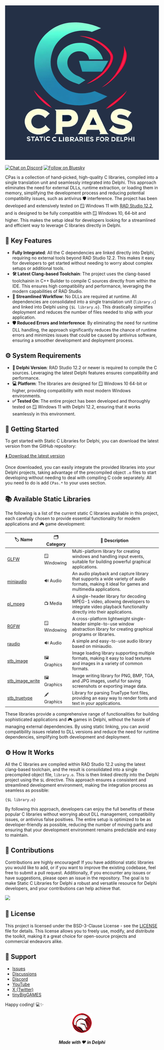![CPas](media/Logo.jpg)

[![Chat on Discord](https://img.shields.io/discord/754884471324672040?style=for-the-badge)](https://discord.gg/tPWjMwK) [![Follow on Bluesky](https://img.shields.io/badge/Bluesky-tinyBigGAMES-blue?style=for-the-badge&logo=bluesky)](https://bsky.app/profile/tinybiggames.com)

CPas is a collection of hand-picked, high-quality C libraries, compiled into a single translation unit and seamlessly integrated into Delphi. This approach eliminates the need for external DLLs, runtime extraction, or loading them in memory, simplifying the development process and reducing potential compatibility issues, such as antivirus 🛡️ interference. The project has been developed and extensively tested on 🪟 Windows 11 with <a href="https://www.embarcadero.com/products/rad-studio" target="_blank">RAD Studio 12.2</a>, and is designed to be fully compatible with 🪟 Windows 10, 64-bit and higher. This makes the setup ideal for developers looking for a streamlined and efficient way to leverage C libraries directly in Delphi.

## 🔑 Key Features
- **Fully Integrated**: All the C dependencies are linked directly into Delphi, requiring no external tools beyond RAD Studio 12.2. This makes it easy for developers to get started without needing to worry about complex setups or additional tools.
- **🛠️ Latest Clang-based Toolchain**: The project uses the clang-based toolchainin in C++ Builder to compile C sources directly from within the IDE. This ensures high compatibility and performance, leveraging the modern capabilities of RAD Studio.
- **🔄 Streamlined Workflow**: No DLLs are required at runtime. All dependencies are consolidated into a single translation unit (`library.c`) and linked into Delphi using `{$L library.o}`. This drastically simplifies deployment and reduces the number of files needed to ship with your application.
- **🛡️ Reduced Errors and Interference**: By eliminating the need for runtime DLL handling, the approach significantly reduces the chance of runtime errors and minimizes issues that could be caused by antivirus software, ensuring a smoother development and deployment process.

## ⚙️ System Requirements
- **🧩 Delphi Version**: RAD Studio 12.2 or newer is required to compile the C sources. Leveraging the latest Delphi features ensures compatibility and performance.
- **💻 Platform**: The libraries are designed for 🪟 Windows 10 64-bit or higher, providing compatibility with most modern Windows environments.
- **✅ Tested On**: The entire project has been developed and thoroughly tested on 🪟 Windows 11 with Delphi 12.2, ensuring that it works seamlessly in this environment.

## 🚀 Getting Started
To get started with Static C Libraries for Delphi, you can download the latest version from the GitHub repository:

[⬇️ Download the latest version](https://github.com/tinyBigGAMES/CPas/archive/refs/heads/main.zip)

Once downloaded, you can easily integrate the provided libraries into your Delphi projects, taking advantage of the precompiled object `.o` files to start developing without needing to deal with compiling C code separately. All you need to do is add `CPas.*` to your uses section.

## 📚 Available Static Libraries
The following is a list of the current static C libraries available in this project, each carefully chosen to provide essential functionality for modern applications and 🎮 game development:

| 🏷️ Name                                            | 🗂️ Category  | 📝 Description|
|----------------|-----------|-------------|
| [GLFW](https://github.com/glfw/glfw)               | 🪟 Windowing  | Multi-platform library for creating windows and handling input events, suitable for building powerful graphical applications.                           |
| [miniaudio](https://github.com/mackron/miniaudio)  | 🔊 Audio      | An audio playback and capture library that supports a wide variety of audio formats, making it ideal for games and multimedia applications.             |
| [pl_mpeg](https://github.com/phoboslab/pl_mpeg)    | 📺 Media      | A single-header library for decoding MPEG-1 video, allowing developers to integrate video playback functionality directly into their applications.      |
| [RGFW](https://github.com/ColleagueRiley/RGFW)     | 🪟 Windowing  | A cross-platform lightweight single-header simple-to-use window abstraction library for creating graphical programs or libraries.                        |
| [raudio](https://github.com/raysan5/raudio)        | 🔊 Audio      | A simple and easy-to-use audio library based on miniaudio.                                                                                              |
| [stb_image](https://github.com/nothings/stb)       | 🖼️ Graphics   | Image loading library supporting multiple formats, making it easy to load textures and images in a variety of common formats.                            |
| [stb_image_write](https://github.com/nothings/stb) | 🖼️ Graphics   | Image writing library for PNG, BMP, TGA, and JPG images, useful for saving screenshots or exporting image data.                                          |
| [stb_truetype](https://github.com/nothings/stb)    | 🖋️ Graphics   | Library for parsing TrueType font files, providing an easy way to render fonts and text in your applications.                                            |

These libraries provide a comprehensive range of functionalities for building sophisticated applications and 🎮 games in Delphi, without the hassle of managing external dependencies. By using static linking, you can avoid compatibility issues related to DLL versions and reduce the need for runtime dependencies, simplifying both development and deployment.

## ⚙️ How It Works
All the C libraries are compiled within RAD Studio 12.2 using the latest clang-based toolchain, and the result is consolidated into a single precompiled object file, `library.o`. This is then linked directly into the Delphi project using the `$L` directive. This approach ensures a consistent and streamlined development environment, making the integration process as seamless as possible:

```delphi
{$L library.o}
```

By following this approach, developers can enjoy the full benefits of these popular C libraries without worrying about DLL management, compatibility issues, or antivirus false positives. The entire setup is optimized to be as developer-friendly as possible, reducing the number of moving parts and ensuring that your development environment remains predictable and easy to maintain.

## 🤝 Contributions
Contributions are highly encouraged! If you have additional static libraries you would like to add, or if you want to improve the existing codebase, feel free to submit a pull request. Additionally, if you encounter any issues or have suggestions, please open an issue in the repository. The goal is to make Static C Libraries for Delphi a robust and versatile resource for Delphi developers, and your contributions can help achieve that.

<a href="https://github.com/tinyBigGAMES/mambagametoolkit/graphs/contributors">
  <img src="https://contrib.rocks/image?repo=tinyBigGAMES/mambagametoolkit&max=500&columns=20&anon=1" />
</a>

## 📜 License
This project is licensed under the BSD-3-Clause License - see the [LICENSE](https://github.com/tinyBigGAMES/CPas#BSD-3-Clause-1-ov-file) file for details. This license allows you to freely use, modify, and distribute the toolkit, making it a great choice for open-source projects and commercial endeavors alike.

## 🛟 Support

- <a href="https://github.com/tinyBigGAMES/CPas/issues" target="_blank">Issues</a>
- <a href="https://github.com/tinyBigGAMES/CPas/discussions" target="_blank">Discussions</a>
- <a href="https://discord.gg/tPWjMwK" target="_blank">Discord</a>
- <a href="https://youtube.com/tinyBigGAMES" target="_blank">YouTube</a>
- <a href="https://twitter.com/tinyBigGAMES" target="_blank">X (Twitter)</a>
- <a href="https://tinybiggames.com/" target="_blank">tinyBigGAMES</a>

Happy coding! 💻✨

<p align="center">
<img src="media/delphi.png" alt="Delphi">
</p>
<h5 align="center">

Made with :heart: in Delphi
</h5>
